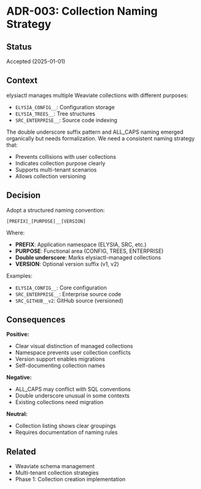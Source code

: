 # ADR-003: Collection Naming Strategy

## Status
Accepted (2025-01-01)

## Context
elysiactl manages multiple Weaviate collections with different purposes:
- `ELYSIA_CONFIG__`: Configuration storage
- `ELYSIA_TREES__`: Tree structures
- `SRC_ENTERPRISE__`: Source code indexing

The double underscore suffix pattern and ALL_CAPS naming emerged organically but needs formalization. We need a consistent naming strategy that:
- Prevents collisions with user collections
- Indicates collection purpose clearly
- Supports multi-tenant scenarios
- Allows collection versioning

## Decision
Adopt a structured naming convention:

```
[PREFIX]_[PURPOSE]__[VERSION]
```

Where:
- **PREFIX**: Application namespace (ELYSIA, SRC, etc.)
- **PURPOSE**: Functional area (CONFIG, TREES, ENTERPRISE)
- **Double underscore**: Marks elysiactl-managed collections
- **VERSION**: Optional version suffix (v1, v2)

Examples:
- `ELYSIA_CONFIG__`: Core configuration
- `SRC_ENTERPRISE__`: Enterprise source code
- `SRC_GITHUB__v2`: GitHub source (versioned)

## Consequences

**Positive:**
- Clear visual distinction of managed collections
- Namespace prevents user collection conflicts
- Version support enables migrations
- Self-documenting collection names

**Negative:**
- ALL_CAPS may conflict with SQL conventions
- Double underscore unusual in some contexts
- Existing collections need migration

**Neutral:**
- Collection listing shows clear groupings
- Requires documentation of naming rules

## Related
- Weaviate schema management
- Multi-tenant collection strategies
- Phase 1: Collection creation implementation